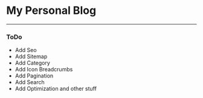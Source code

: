 # My Personal Blog
---
### ToDo
- Add Seo
- Add Sitemap
- Add Category
- Add Icon Breadcrumbs
- Add Pagination
- Add Search
- Add Optimization and other stuff
